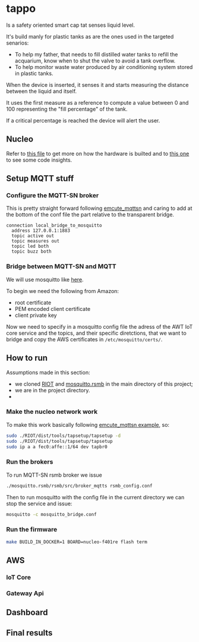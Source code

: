 # tappo
Is a safety oriented smart cap tat senses liquid level.

It's build manly for plastic tanks as are the ones used in the targeted senarios:
* To help my father, that needs to fill distilled water tanks to refill the acquarium, know when to shut the valve to avoid a tank overflow.
* To help monitor waste water produced by air conditioning system stored in plastic tanks.

When the device is inserted, it senses it and starts measuring the distance between the liquid and itself.

It uses the first measure as a reference to compute a value between 0 and 100 representing the "fill percentage" of the tank.

If a critical percentage is reached the device will alert the user.

## Nucleo
Refer to [this file]() to get more on how the hardware is builted and to [this one]() to see some code insights.

## Setup MQTT stuff

### Configure the MQTT-SN broker
This is pretty straight forward following [emcute_mqttsn](https://github.com/RIOT-OS/RIOT/tree/master/examples/emcute_mqttsn#setting-up-a-broker) and caring to add at the bottom of the conf file the part relative to the transparent bridge.

```
connection local_bridge_to_mosquitto
  address 127.0.0.1:1883
  topic active out
  topic measures out
  topic led both
  topic buzz both

```

### Bridge between MQTT-SN and MQTT
We will use mosquitto like [here](https://aws.amazon.com/it/blogs/iot/how-to-bridge-mosquitto-mqtt-broker-to-aws-iot/).

To begin we need the following from Amazon:

* root certificate 
* PEM encoded client certificate
* client private key

Now we need to specify in a mosquitto config file the adress of the AWT IoT core service and the topics, and their specific diretctions, that we want to bridge and copy the AWS certificates in `/etc/mosquitto/certs/`.

## How to run
Assumptions made in this section:
* we cloned [RIOT](https://github.com/RIOT-OS/RIOT) and [mosquitto.rsmb](https://github.com/eclipse/mosquitto.rsmb) in the main directory of this project;
* we are in the project directory.
* 
### Make the nucleo network work
To make this work basically following [emcute_mqttsn example](https://github.com/RIOT-OS/RIOT/tree/master/examples/emcute_mqttsn#setting-up-riot-native), so:

```sh
sudo ./RIOT/dist/tools/tapsetup/tapsetup -d
sudo ./RIOT/dist/tools/tapsetup/tapsetup
sudo ip a a fec0:affe::1/64 dev tapbr0
```

### Run the brokers
To run MQTT-SN rsmb broker we issue
```sh
./mosquitto.rsmb/rsmb/src/broker_mqtts rsmb_config.conf
```

Then to run mosquitto with the config file in the current directory we can stop the service and issue:
```sh
mosquitto -c mosquitto_bridge.conf
```

### Run the firmware
```sh
make BUILD_IN_DOCKER=1 BOARD=nucleo-f401re flash term
```

## AWS

### IoT Core

### Gateway Api

## Dashboard

## Final results
